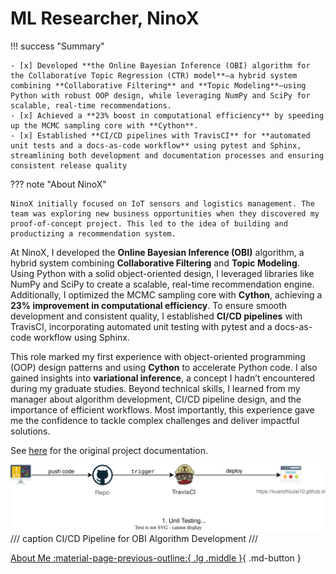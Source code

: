 # ML Researcher, NinoX

!!! success "Summary"
    
    - [x] Developed **the Online Bayesian Inference (OBI) algorithm for the Collaborative Topic Regression (CTR) model**—a hybrid system combining **Collaborative Filtering** and **Topic Modeling**—using Python with robust OOP design, while leveraging NumPy and SciPy for scalable, real-time recommendations.
    - [x] Achieved a **23% boost in computational efficiency** by speeding up the MCMC sampling core with **Cython**.
    - [x] Established **CI/CD pipelines with TravisCI** for **automated unit tests and a docs-as-code workflow** using pytest and Sphinx, streamlining both development and documentation processes and ensuring consistent release quality

??? note "About NinoX"

    NinoX initially focused on IoT sensors and logistics management. The team was exploring new business opportunities when they discovered my proof-of-concept project. This led to the idea of building and productizing a recommendation system.

At NinoX, I developed the **Online Bayesian Inference (OBI)** algorithm, a hybrid system combining **Collaborative Filtering** and **Topic Modeling**. Using Python with a solid object-oriented design, I leveraged libraries like NumPy and SciPy to create a scalable, real-time recommendation engine. Additionally, I optimized the MCMC sampling core with **Cython**, achieving a **23% improvement in computational efficiency**. To ensure smooth development and consistent quality, I established **CI/CD pipelines** with TravisCI, incorporating automated unit testing with pytest and a docs-as-code workflow using Sphinx.

This role marked my first experience with object-oriented programming (OOP) design patterns and using **Cython** to accelerate Python code. I also gained insights into **variational inference**, a concept I hadn’t encountered during my graduate studies. Beyond technical skills, I learned from my manager about algorithm development, CI/CD pipeline design, and the importance of efficient workflows. Most importantly, this experience gave me the confidence to tackle complex challenges and deliver impactful solutions.

See [here](https://kuanchoulai10.github.io/) for the original project documentation.


![](./ninox.drawio.svg)
/// caption
CI/CD Pipeline for OBI Algorithm Development
///

[About Me :material-page-previous-outline:{ .lg .middle }](../../index.md){ .md-button }